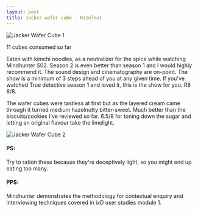 ```yaml
---
layout: post
title: Jacker wafer cube - Hazelnut
---
```


![Jacker Wafer Cube 1](https://cookies.wtf/assets/jacker-1.jpeg)  

11 cubes consumed so far

Eaten with kimchi noodles, as a neutralizer for the spice while watching Mindhunter S02. Season 2 is even better than season 1 and I would highly recommend it. The sound design and cinematography are on-point. The show is a minimum of 3 steps ahead of you at any given time. If you've watched True detective season 1 and loved it, this is the show for you. R8 8/8.

The wafer cubes were tastless at first but as the layered cream came through it turned medium hazelnutty bitter-sweet. Much better than the biscuits/cookies I've reviewed so far. 6.5/8 for toning down the sugar and letting an original flavour take the limelight.

![Jacker Wafer Cube 2](https://cookies.wtf/assets/jacker-2.jpeg)  

#### PS: 
Try to ration these because they're deceptively light, so you might end up eating too many. 

#### PPS:
Mindhunter demonstrates the methodology for contextual enquiry and interviewing techniques covered in ixD user studies module 1.